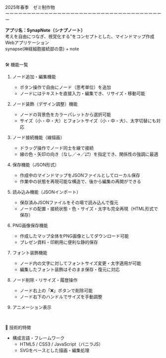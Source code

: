 2025年春季　ゼミ制作物<br>
ーーーーーーーーーーーーーーーーーーーーーーーーーーーーーーーーーーーーー<br>


 **アプリ名：SynapNote（シナプノート）**<br>
 考えを自由につなぎ、視覚化する”をコンセプトとした、マインドマップ作成Webアプリケーション<br>
 synapse(神経細胞接続部の意) + note<br>
<br>

🛠️ 機能一覧<br>

1. ノード追加・編集機能<br>

   * ボタン操作で自由にノード（思考単位）を追加<br>
   * ノードにはテキストを直接入力・編集でき、リサイズ・移動可能

2. ノード装飾（デザイン調整）機能<br>

   * ノードの背景色をカラーパレットから選択可能<br>
   * サイズ（小・中・大）とフォントサイズ（小・中・大）、太字切替にも対応<br>

3. ノード接続機能（線描画）<br>

   * ドラッグ操作でノード同士を線で接続<br>
   * 線の色・矢印の向き（なし／→／⇄）を指定でき、関係性の強調に最適<br>

4. 保存機能（JSON形式）<br>

   * 作成中のマインドマップをJSONファイルとしてローカル保存<br>
   * 作業中の状態を再現可能な構造で、後から編集の再開ができる<br>

5. 読み込み機能（JSONインポート）<br>

   * 保存済みJSONファイルをその場で読み込んで復元<br>
   * ノードの配置・接続状態・色・サイズ・太字も完全再現（HTML形式で保存）<br>

6. PNG画像保存機能<br>

   * 作成したマップ全体をPNG画像としてダウンロード可能<br>
   * プレゼン資料・印刷用に便利な静的保存<br>

7. フォント装飾機能<br>

   * ノード内の文字に対してフォントサイズ変更・太字適用が可能<br>
   * 編集したフォント装飾はそのまま保存・復元に対応<br>

8. ノード削除・リサイズ・履歴操作<br>

   * ノード右上の「❌」ボタンで削除可能<br>
   * ノード右下のハンドルでサイズを手動調整<br>

9. アニメーション表示<br>
<br>

🔧 技術的特徴<br>
* 構成言語・フレームワーク<br>
  * HTML5 / CSS3 / JavaScript（バニラJS）<br>
  * SVGをベースとした描画・編集処理
